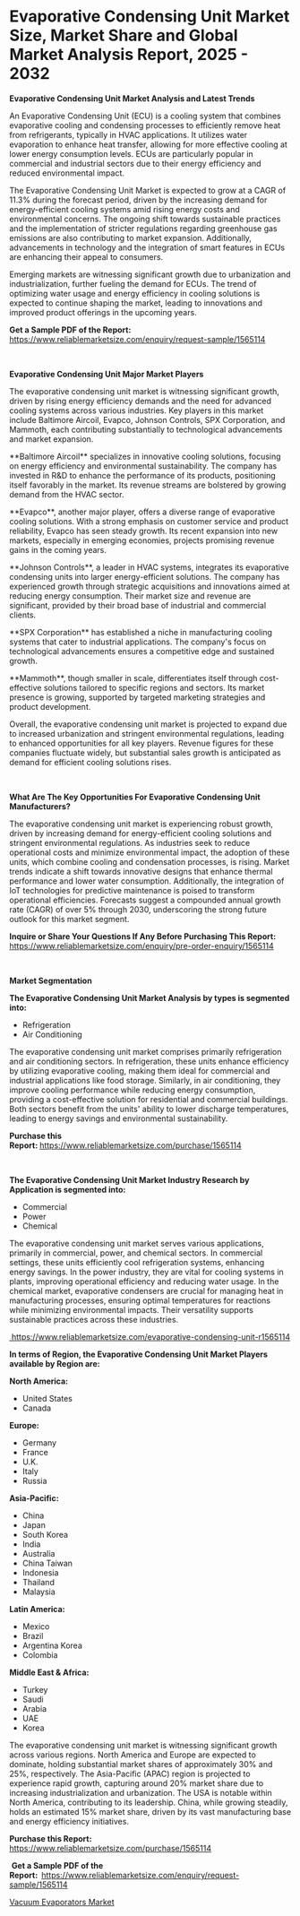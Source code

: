 <p><h1>Evaporative Condensing Unit Market Size, Market Share and Global Market Analysis Report, 2025 - 2032</h1></p><p><strong>Evaporative Condensing Unit Market Analysis and Latest Trends</strong></p>
<p><p>An Evaporative Condensing Unit (ECU) is a cooling system that combines evaporative cooling and condensing processes to efficiently remove heat from refrigerants, typically in HVAC applications. It utilizes water evaporation to enhance heat transfer, allowing for more effective cooling at lower energy consumption levels. ECUs are particularly popular in commercial and industrial sectors due to their energy efficiency and reduced environmental impact.</p><p>The Evaporative Condensing Unit Market is expected to grow at a CAGR of 11.3% during the forecast period, driven by the increasing demand for energy-efficient cooling systems amid rising energy costs and environmental concerns. The ongoing shift towards sustainable practices and the implementation of stricter regulations regarding greenhouse gas emissions are also contributing to market expansion. Additionally, advancements in technology and the integration of smart features in ECUs are enhancing their appeal to consumers. </p><p>Emerging markets are witnessing significant growth due to urbanization and industrialization, further fueling the demand for ECUs. The trend of optimizing water usage and energy efficiency in cooling solutions is expected to continue shaping the market, leading to innovations and improved product offerings in the upcoming years.</p></p>
<p><strong>Get a Sample PDF of the Report:&nbsp;</strong> <a href="https://www.reliablemarketsize.com/enquiry/request-sample/1565114?utm_campaign=2316&utm_medium=2&utm_source=Github&utm_content=ia&utm_term=16022025&utm_id=evaporative-condensing-unit">https://www.reliablemarketsize.com/enquiry/request-sample/1565114</a></p>
<p>&nbsp;</p>
<p><strong>Evaporative Condensing Unit Major Market Players</strong></p>
<p><p>The evaporative condensing unit market is witnessing significant growth, driven by rising energy efficiency demands and the need for advanced cooling systems across various industries. Key players in this market include Baltimore Aircoil, Evapco, Johnson Controls, SPX Corporation, and Mammoth, each contributing substantially to technological advancements and market expansion.</p><p>**Baltimore Aircoil** specializes in innovative cooling solutions, focusing on energy efficiency and environmental sustainability. The company has invested in R&D to enhance the performance of its products, positioning itself favorably in the market. Its revenue streams are bolstered by growing demand from the HVAC sector.</p><p>**Evapco**, another major player, offers a diverse range of evaporative cooling solutions. With a strong emphasis on customer service and product reliability, Evapco has seen steady growth. Its recent expansion into new markets, especially in emerging economies, projects promising revenue gains in the coming years.</p><p>**Johnson Controls**, a leader in HVAC systems, integrates its evaporative condensing units into larger energy-efficient solutions. The company has experienced growth through strategic acquisitions and innovations aimed at reducing energy consumption. Their market size and revenue are significant, provided by their broad base of industrial and commercial clients.</p><p>**SPX Corporation** has established a niche in manufacturing cooling systems that cater to industrial applications. The company's focus on technological advancements ensures a competitive edge and sustained growth. </p><p>**Mammoth**, though smaller in scale, differentiates itself through cost-effective solutions tailored to specific regions and sectors. Its market presence is growing, supported by targeted marketing strategies and product development.</p><p>Overall, the evaporative condensing unit market is projected to expand due to increased urbanization and stringent environmental regulations, leading to enhanced opportunities for all key players. Revenue figures for these companies fluctuate widely, but substantial sales growth is anticipated as demand for efficient cooling solutions rises.</p></p>
<p>&nbsp;</p>
<p><strong>What Are The Key Opportunities For Evaporative Condensing Unit Manufacturers?</strong></p>
<p><p>The evaporative condensing unit market is experiencing robust growth, driven by increasing demand for energy-efficient cooling solutions and stringent environmental regulations. As industries seek to reduce operational costs and minimize environmental impact, the adoption of these units, which combine cooling and condensation processes, is rising. Market trends indicate a shift towards innovative designs that enhance thermal performance and lower water consumption. Additionally, the integration of IoT technologies for predictive maintenance is poised to transform operational efficiencies. Forecasts suggest a compounded annual growth rate (CAGR) of over 5% through 2030, underscoring the strong future outlook for this market segment.</p></p>
<p><strong>Inquire or Share Your Questions If Any Before Purchasing This Report:</strong> <a href="https://www.reliablemarketsize.com/enquiry/pre-order-enquiry/1565114?utm_campaign=2316&utm_medium=2&utm_source=Github&utm_content=ia&utm_term=16022025&utm_id=evaporative-condensing-unit">https://www.reliablemarketsize.com/enquiry/pre-order-enquiry/1565114</a></p>
<p>&nbsp;</p>
<p><strong>Market Segmentation</strong></p>
<p><strong>The Evaporative Condensing Unit Market Analysis by types is segmented into:</strong></p>
<p><ul><li>Refrigeration</li><li>Air Conditioning</li></ul></p>
<p><p>The evaporative condensing unit market comprises primarily refrigeration and air conditioning sectors. In refrigeration, these units enhance efficiency by utilizing evaporative cooling, making them ideal for commercial and industrial applications like food storage. Similarly, in air conditioning, they improve cooling performance while reducing energy consumption, providing a cost-effective solution for residential and commercial buildings. Both sectors benefit from the units' ability to lower discharge temperatures, leading to energy savings and environmental sustainability.</p></p>
<p><strong>Purchase this Report:&nbsp;</strong><a href="https://www.reliablemarketsize.com/purchase/1565114?utm_campaign=2316&utm_medium=2&utm_source=Github&utm_content=ia&utm_term=16022025&utm_id=evaporative-condensing-unit">https://www.reliablemarketsize.com/purchase/1565114</a></p>
<p>&nbsp;</p>
<p><strong>The Evaporative Condensing Unit Market Industry Research by Application is segmented into:</strong></p>
<p><ul><li>Commercial</li><li>Power</li><li>Chemical</li></ul></p>
<p><p>The evaporative condensing unit market serves various applications, primarily in commercial, power, and chemical sectors. In commercial settings, these units efficiently cool refrigeration systems, enhancing energy savings. In the power industry, they are vital for cooling systems in plants, improving operational efficiency and reducing water usage. In the chemical market, evaporative condensers are crucial for managing heat in manufacturing processes, ensuring optimal temperatures for reactions while minimizing environmental impacts. Their versatility supports sustainable practices across these industries.</p></p>
<p><a href="https://www.reliablemarketsize.com/evaporative-condensing-unit-r1565114?utm_campaign=2316&utm_medium=2&utm_source=Github&utm_content=ia&utm_term=16022025&utm_id=evaporative-condensing-unit">&nbsp;https://www.reliablemarketsize.com/evaporative-condensing-unit-r1565114</a></p>
<p><strong>In terms of Region, the Evaporative Condensing Unit Market Players available by Region are:</strong></p>
<p>
    <p> <strong> North America: </strong>
        <ul>
            <li>United States</li>
            <li>Canada</li>
        </ul>
        </p> 
    <p> <strong> Europe: </strong>
        <ul>
            <li>Germany</li>
            <li>France</li>
            <li>U.K.</li>
            <li>Italy</li>
            <li>Russia</li>
        </ul>
        </p> 
    <p> <strong> Asia-Pacific: </strong>
        <ul>
            <li>China</li>
            <li>Japan</li>
            <li>South Korea</li>
            <li>India</li>
            <li>Australia</li>
            <li>China Taiwan</li>
            <li>Indonesia</li>
            <li>Thailand</li>
            <li>Malaysia</li>
        </ul>
        </p> 
    <p> <strong> Latin America: </strong>
        <ul>
            <li>Mexico</li>
            <li>Brazil</li>
            <li>Argentina Korea</li>
            <li>Colombia</li>
        </ul>
        </p> 
    <p> <strong> Middle East & Africa: </strong>
        <ul>
            <li>Turkey</li>
            <li>Saudi</li>
            <li>Arabia</li>
            <li>UAE</li>
            <li>Korea</li>
        </ul>
    </p>
    </p>
<p><p>The evaporative condensing unit market is witnessing significant growth across various regions. North America and Europe are expected to dominate, holding substantial market shares of approximately 30% and 25%, respectively. The Asia-Pacific (APAC) region is projected to experience rapid growth, capturing around 20% market share due to increasing industrialization and urbanization. The USA is notable within North America, contributing to its leadership. China, while growing steadily, holds an estimated 15% market share, driven by its vast manufacturing base and energy efficiency initiatives.</p></p>
<p><strong>Purchase this Report: </strong><a href="https://www.reliablemarketsize.com/purchase/1565114?utm_campaign=2316&utm_medium=2&utm_source=Github&utm_content=ia&utm_term=16022025&utm_id=evaporative-condensing-unit">https://www.reliablemarketsize.com/purchase/1565114</a></p>
<p>&nbsp;<strong>Get a Sample PDF of the Report:&nbsp;&nbsp;</strong><a href="https://www.reliablemarketsize.com/enquiry/request-sample/1565114?utm_campaign=2316&utm_medium=2&utm_source=Github&utm_content=ia&utm_term=16022025&utm_id=evaporative-condensing-unit">https://www.reliablemarketsize.com/enquiry/request-sample/1565114</a></p>
<p><strong></strong></p>
<p><p><a href="https://github.com/arnoldannice0/Market-Research-Report-List-1/blob/main/vacuum-evaporators-market.md?utm_campaign=2316&utm_medium=2&utm_source=Github&utm_content=ia&utm_term=16022025&utm_id=evaporative-condensing-unit">Vacuum Evaporators Market</a></p></p>